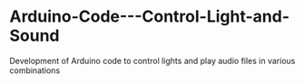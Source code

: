 # Arduino-Code---Control-Light-and-Sound
Development of Arduino code to control lights and play audio files in various combinations
